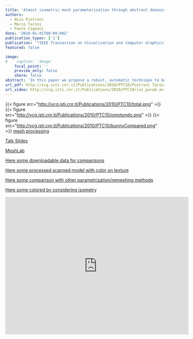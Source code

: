 ```yaml
---
title: 'Almost isometric mesh parameterization through abstract domains'
authors:
  - Nico Pietroni
  - Marco Tarini
  - Paolo Cignoni
date: '2010-01-01T00:00:00Z'
publication_types: ['1']
publication: '*IEEE Transaction on Visualization and Computer Graphics*'
featured: false

image:
#    caption: 'Image'
    focal_point: ''
    preview_only: false
    share: false
abstract: 'In this paper we propose a robust, automatic technique to build a global hi-quality parameterization of a two-manifold triangular mesh. An adaptively chosen 2D domain of the parameterization is built as par t of the process. The produced parameterization exhibits very low isometric distor tion, because it is globally optimized to preser ve both areas and angles. The domain is a collection of equilateral triangular 2D regions enriched with explicit adjacency relationships (it is abstract in the sense that no 3D embedding is necessary). It is tailored to minimize isometric distor tion, resulting in excellent parameterization qualities, even when meshes with complex shape and topology are mapped into domains composed of a small number of large continuous regions. Moreover, this domain is in turn remapped into a collection of 2D square regions, unlocking many advantages found in quad-based domains (e.g. ease of packing). The technique is tested on a variety of cases, including challenging ones, and compares ver y favorably with known approaches.      Talk Slides        An open source implementation is made available in our mesh processing system MeshLab  .     Here some downloadable  data for comparisons        Here some processed scanned model with color on texture        Here some comparison with other parametrization/remeshing methods       Here some colored by considering isometry'
url_pdf: http://vcg.isti.cnr.it/Publications/2010/PTC10/Pietroni Tarini Cignoni - Almost isometric mesh parameterization - TVCG 2009.pdf
url_video: http://vcg.isti.cnr.it/Publications/2010/PTC10/iso_param.avi
---
```

{{< figure src="http://vcg.isti.cnr.it/Publications/2010/PTC10/total.png" >}}
{{< figure src="http://vcg.isti.cnr.it/Publications/2010/PTC10/omotondo.png" >}}
{{< figure src="http://vcg.isti.cnr.it/Publications/2010/PTC10/bunnyCompared.png" >}}
[mesh processing](http://meshlab.sourceforge.net)

[ Talk Slides ](http://vcg.isti.cnr.it/Publicstions/2010/PTC10/isoParam_talk.pptx)

[MeshLab ](http://meshlab.sourceforge.net)

[ Here some downloadable  data for comparisons ](http://vcg.isti.cnr.it/Publicstions/2010/PTC10/example_models.zip)

[ Here some processed scanned model with color on texture ](http://vcg.isti.cnr.it/Publicstions/2010/PTC10/scanned_models.zip)

[ Here some comparison with other parametrization/remeshing methods](http://vcg.isti.cnr.it/Publicstions/2010/PTC10/comparison/statistics.html)

[ Here some colored by considering isometry](http://vcg.isti.cnr.it/Publicstions/2010/PTC10/color_by_distorsion/distorsionComparison.html)

<iframe width="580" height="435" src="http://www.youtube.com/v/t4RC3H3Ab0Y&hl=en_US&fs=1&" frameborder="0" frameborder="0" allowfullscreen>

